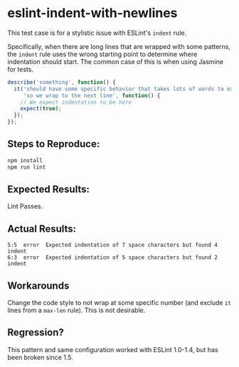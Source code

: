 # eslint-indent-with-newlines

This test case is for a stylistic issue with ESLint's `indent` rule.

Specifically, when there are long lines that are wrapped with some patterns, the `indent` rule uses the wrong starting point to determine where indentation should start. The common case of this is when using Jasmine for tests.

```js
describe('something', function() {
  it('should have some specific behavior that takes lots of words to explain ' +
     'so we wrap to the next line', function() {
    // We expect indentation to be here
    expect(true);
  });
});
```

## Steps to Reproduce:

```sh
npm install
npm run lint
```

## Expected Results:

Lint Passes.

## Actual Results:

```
5:5  error  Expected indentation of 7 space characters but found 4  indent
6:3  error  Expected indentation of 5 space characters but found 2  indent
```

## Workarounds

Change the code style to not wrap at some specific number (and exclude `it` lines from a `max-len` rule). This is not desirable.

## Regression?

This pattern and same configuration worked with ESLint 1.0-1.4, but has been broken since 1.5.
